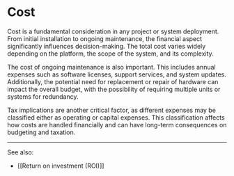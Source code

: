 
# Cost

Cost is a fundamental consideration in any project or system deployment. From initial installation to ongoing maintenance, the financial aspect significantly influences decision-making. The total cost varies widely depending on the platform, the scope of the system, and its complexity.

The cost of ongoing maintenance is also important. This includes annual expenses such as software licenses, support services, and system updates. Additionally, the potential need for replacement or repair of hardware can impact the overall budget, with the possibility of requiring multiple units or systems for redundancy.

Tax implications are another critical factor, as different expenses may be classified either as operating or capital expenses. This classification affects how costs are handled financially and can have long-term consequences on budgeting and taxation.

---

See also:

- [[Return on investment (ROI)]]